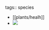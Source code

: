 tags:: species

- [[plants/healh]]
- ![](https://peach-geographical-bat-397.mypinata.cloud/ipfs/QmeL6K9rg468DxQ6AHS8mPGmsxEUqQNNwZYkQz9XtnKDAF)